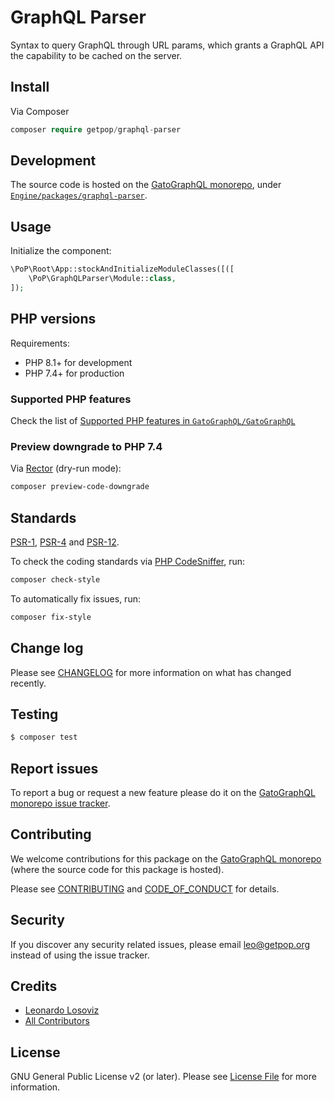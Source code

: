 # GraphQL Parser

<!--
[![Build Status][ico-travis]][link-travis]
[![Quality Score][ico-code-quality]][link-code-quality]
[![Software License][ico-license]](LICENSE.md)
[![Latest Version on Packagist][ico-version]][link-packagist]
[![Coverage Status][ico-scrutinizer]][link-scrutinizer]
[![Total Downloads][ico-downloads]][link-downloads]
-->

Syntax to query GraphQL through URL params, which grants a GraphQL API the capability to be cached on the server.

## Install

Via Composer

```php bash
composer require getpop/graphql-parser
```

## Development

The source code is hosted on the [GatoGraphQL monorepo](https://github.com/GatoGraphQL/GatoGraphQL), under [`Engine/packages/graphql-parser`](https://github.com/GatoGraphQL/GatoGraphQL/tree/master/layers/Engine/packages/graphql-parser).

## Usage

Initialize the component:

``` php
\PoP\Root\App::stockAndInitializeModuleClasses([([
    \PoP\GraphQLParser\Module::class,
]);
```

## PHP versions

Requirements:

- PHP 8.1+ for development
- PHP 7.4+ for production

### Supported PHP features

Check the list of [Supported PHP features in `GatoGraphQL/GatoGraphQL`](https://github.com/GatoGraphQL/GatoGraphQL/blob/master/docs/supported-php-features.md)

### Preview downgrade to PHP 7.4

Via [Rector](https://github.com/rectorphp/rector) (dry-run mode):

```bash
composer preview-code-downgrade
```

## Standards

[PSR-1](https://www.php-fig.org/psr/psr-1), [PSR-4](https://www.php-fig.org/psr/psr-4) and [PSR-12](https://www.php-fig.org/psr/psr-12).

To check the coding standards via [PHP CodeSniffer](https://github.com/squizlabs/PHP_CodeSniffer), run:

``` bash
composer check-style
```

To automatically fix issues, run:

``` bash
composer fix-style
```

## Change log

Please see [CHANGELOG](CHANGELOG.md) for more information on what has changed recently.

## Testing

```php bash
$ composer test
```

## Report issues

To report a bug or request a new feature please do it on the [GatoGraphQL monorepo issue tracker](https://github.com/GatoGraphQL/GatoGraphQL/issues).

## Contributing

We welcome contributions for this package on the [GatoGraphQL monorepo](https://github.com/GatoGraphQL/GatoGraphQL) (where the source code for this package is hosted).

Please see [CONTRIBUTING](CONTRIBUTING.md) and [CODE_OF_CONDUCT](CODE_OF_CONDUCT.md) for details.

## Security

If you discover any security related issues, please email leo@getpop.org instead of using the issue tracker.

## Credits

- [Leonardo Losoviz][link-author]
- [All Contributors][link-contributors]

## License

GNU General Public License v2 (or later). Please see [License File](LICENSE.md) for more information.

[ico-version]: https://img.shields.io/packagist/v/getpop/graphql-parser.svg?style=flat-square
[ico-license]: https://img.shields.io/badge/license-GPLv2-brightgreen.svg?style=flat-square
[ico-travis]: https://img.shields.io/travis/getpop/graphql-parser/master.svg?style=flat-square
[ico-scrutinizer]: https://img.shields.io/scrutinizer/coverage/g/getpop/graphql-parser.svg?style=flat-square
[ico-code-quality]: https://img.shields.io/scrutinizer/g/getpop/graphql-parser.svg?style=flat-square
[ico-downloads]: https://img.shields.io/packagist/dt/getpop/graphql-parser.svg?style=flat-square

[link-packagist]: https://packagist.org/packages/getpop/graphql-parser
[link-travis]: https://travis-ci.org/getpop/graphql-parser
[link-scrutinizer]: https://scrutinizer-ci.com/g/getpop/graphql-parser/code-structure
[link-code-quality]: https://scrutinizer-ci.com/g/getpop/graphql-parser
[link-downloads]: https://packagist.org/packages/getpop/graphql-parser
[link-author]: https://github.com/leoloso
[link-contributors]: ../../../../../../contributors
